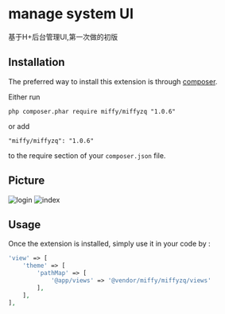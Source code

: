 manage system UI
================
基于H+后台管理UI,第一次做的初版

Installation
------------

The preferred way to install this extension is through [composer](http://getcomposer.org/download/).

Either run

```
php composer.phar require miffy/miffyzq "1.0.6"
```

or add

```
"miffy/miffyzq": "1.0.6"
```

to the require section of your `composer.json` file.

Picture
-------
![login](http://wx3.sinaimg.cn/mw690/7552a991gy1fl9oh8x8fij21kw0tvn0p.jpg)
![index](https://wx1.sinaimg.cn/mw690/7552a991gy1fl9oh8x99tj21kw0txn0t.jpg)


Usage
-----

Once the extension is installed, simply use it in your code by  :

```php
'view' => [
    'theme' => [
        'pathMap' => [
            '@app/views' => '@vendor/miffy/miffyzq/views'
        ],
    ],
],
```
